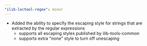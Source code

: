 ```yaml
---
"ilib-loctool-regex": minor
---
```


- Added the ability to specify the escaping style for
  strings that are extracted by the regular expressions
  - supports all escaping styles published by
    ilib-tools-common
  - supports extra "none" style to turn off unescaping
